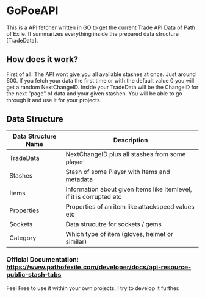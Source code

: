 # GoPoeAPI

This is a API fetcher written in GO to get the current Trade API Data of Path of Exile. It summarizes everything inside the prepared data structure [TradeData]. 

## How does it work?

First of all. The API wont give you all available stashes at once. Just around 600. If you fetch your data the first time or with the default value 0 you will get a random NextChangeID. Inside your TradeData will be the ChangeID for the next "page" of data and your given stashen. You will be able to go through it and use it for your projects.

## Data Structure

| Data Structure Name  | Description  |
|---|---|
| TradeData  | NextChangeID plus all stashes from some player  |
| Stashes  |  Stash of some Player with Items and metadata |
| Items  | Information about given Items like Itemlevel, if it is corrupted etc |
| Properties  | Properties of an item like attackspeed values etc |
| Sockets  | Data strucutre for sockets / gems |
| Category  | Which type of item (gloves, helmet or similar) |



### Official Documentation: https://www.pathofexile.com/developer/docs/api-resource-public-stash-tabs


Feel Free to use it within your own projects, I try to develop it further.
